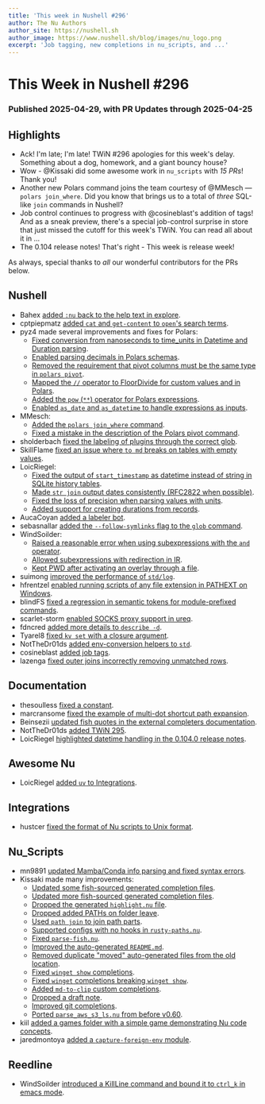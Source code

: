 ```yaml
---
title: 'This week in Nushell #296'
author: The Nu Authors
author_site: https://nushell.sh
author_image: https://www.nushell.sh/blog/images/nu_logo.png
excerpt: 'Job tagging, new completions in nu_scripts, and ...'
---
```


# This Week in Nushell #296

### Published 2025-04-29, with PR Updates through 2025-04-25

## Highlights

- Ack! I'm late; I'm late! TWiN #296 apologies for this week's delay. Something about a dog, homework, and a giant bouncy house?
- Wow - @Kissaki did some awesome work in `nu_scripts` with _15 PRs_! Thank you!
- Another new Polars command joins the team courtesy of @MMesch — `polars join_where`.
  Did you know that brings us to a total of _three_ SQL-like `join` commands in Nushell?
- Job control continues to progress with @cosineblast's addition of tags! And as a sneak preview, there's a special
  job-control surprise in store that just missed the cutoff for this week's TWiN. You can read all about it in ...
- The 0.104 release notes! That's right - This week is release week!

As always, special thanks to _all_ our wonderful contributors for the PRs below.

## Nushell

- Bahex [added `:nu` back to the help text in explore](https://github.com/nushell/nushell/pull/15644).
- cptpiepmatz [added `cat` and `get-content` to `open`'s search terms](https://github.com/nushell/nushell/pull/15643).
- pyz4 made several improvements and fixes for Polars:
  - [Fixed conversion from nanoseconds to time_units in Datetime and Duration parsing](https://github.com/nushell/nushell/pull/15637).
  - [Enabled parsing decimals in Polars schemas](https://github.com/nushell/nushell/pull/15632).
  - [Removed the requirement that pivot columns must be the same type in `polars pivot`](https://github.com/nushell/nushell/pull/15608).
  - [Mapped the `//` operator to FloorDivide for custom values and in Polars](https://github.com/nushell/nushell/pull/15599).
  - [Added the `pow` (`**`) operator for Polars expressions](https://github.com/nushell/nushell/pull/15598).
  - [Enabled `as_date` and `as_datetime` to handle expressions as inputs](https://github.com/nushell/nushell/pull/15590).
- MMesch:
  - [Added the `polars join_where` command](https://github.com/nushell/nushell/pull/15635).
  - [Fixed a mistake in the description of the Polars pivot command](https://github.com/nushell/nushell/pull/15621).
- sholderbach [fixed the labeling of plugins through the correct glob](https://github.com/nushell/nushell/pull/15634).
- SkillFlame [fixed an issue where `to md` breaks on tables with empty values](https://github.com/nushell/nushell/pull/15631).
- LoicRiegel:
  - [Fixed the output of `start_timestamp` as datetime instead of string in SQLite history tables](https://github.com/nushell/nushell/pull/15630).
  - [Made `str join` output dates consistently (RFC2822 when possible)](https://github.com/nushell/nushell/pull/15629).
  - [Fixed the loss of precision when parsing values with units](https://github.com/nushell/nushell/pull/15606).
  - [Added support for creating durations from records](https://github.com/nushell/nushell/pull/15600).
- AucaCoyan [added a labeler bot](https://github.com/nushell/nushell/pull/15627).
- sebasnallar [added the `--follow-symlinks` flag to the `glob` command](https://github.com/nushell/nushell/pull/15626).
- WindSoilder:
  - [Raised a reasonable error when using subexpressions with the `and` operator](https://github.com/nushell/nushell/pull/15623).
  - [Allowed subexpressions with redirection in IR](https://github.com/nushell/nushell/pull/15617).
  - [Kept PWD after activating an overlay through a file](https://github.com/nushell/nushell/pull/15566).
- suimong [improved the performance of `std/log`](https://github.com/nushell/nushell/pull/15614).
- hfrentzel [enabled running scripts of any file extension in PATHEXT on Windows](https://github.com/nushell/nushell/pull/15611).
- blindFS [fixed a regression in semantic tokens for module-prefixed commands](https://github.com/nushell/nushell/pull/15603).
- scarlet-storm [enabled SOCKS proxy support in ureq](https://github.com/nushell/nushell/pull/15597).
- fdncred [added more details to `describe -d`](https://github.com/nushell/nushell/pull/15591).
- Tyarel8 [fixed `kv set` with a closure argument](https://github.com/nushell/nushell/pull/15588).
- NotTheDr01ds [added env-conversion helpers to `std`](https://github.com/nushell/nushell/pull/15569).
- cosineblast [added job tags](https://github.com/nushell/nushell/pull/15555).
- lazenga [fixed outer joins incorrectly removing unmatched rows](https://github.com/nushell/nushell/pull/15472).

## Documentation

- thesoulless [fixed a constant](https://github.com/nushell/nushell.github.io/pull/1885).
- marcransome [fixed the example of multi-dot shortcut path expansion](https://github.com/nushell/nushell.github.io/pull/1884).
- Beinsezii [updated fish quotes in the external completers documentation](https://github.com/nushell/nushell.github.io/pull/1883).
- NotTheDr01ds [added TWiN 295](https://github.com/nushell/nushell.github.io/pull/1882).
- LoicRiegel [highlighted datetime handling in the 0.104.0 release notes](https://github.com/nushell/nushell.github.io/pull/1873).

## Awesome Nu

- LoicRiegel [added `uv` to Integrations](https://github.com/nushell/awesome-nu/pull/118).

## Integrations

- hustcer [fixed the format of Nu scripts to Unix format](https://github.com/nushell/integrations/pull/47).

## Nu_Scripts

- mn9891 [updated Mamba/Conda info parsing and fixed syntax errors](https://github.com/nushell/nu_scripts/pull/1104).
- Kissaki made many improvements:
  - [Updated some fish-sourced generated completion files](https://github.com/nushell/nu_scripts/pull/1103).
  - [Updated more fish-sourced generated completion files](https://github.com/nushell/nu_scripts/pull/1102).
  - [Dropped the generated `highlight.nu` file](https://github.com/nushell/nu_scripts/pull/1101).
  - [Dropped added PATHs on folder leave](https://github.com/nushell/nu_scripts/pull/1098).
  - [Used `path join` to join path parts](https://github.com/nushell/nu_scripts/pull/1097).
  - [Supported configs with no hooks in `rusty-paths.nu`](https://github.com/nushell/nu_scripts/pull/1096).
  - [Fixed `parse-fish.nu`](https://github.com/nushell/nu_scripts/pull/1094).
  - [Improved the auto-generated `README.md`](https://github.com/nushell/nu_scripts/pull/1093).
  - [Removed duplicate "moved" auto-generated files from the old location](https://github.com/nushell/nu_scripts/pull/1092).
  - [Fixed `winget show` completions](https://github.com/nushell/nu_scripts/pull/1091).
  - [Fixed `winget` completions breaking `winget show`](https://github.com/nushell/nu_scripts/pull/1090).
  - [Added `md-to-clip` custom completions](https://github.com/nushell/nu_scripts/pull/1089).
  - [Dropped a draft note](https://github.com/nushell/nu_scripts/pull/1088).
  - [Improved git completions](https://github.com/nushell/nu_scripts/pull/1087).
  - [Ported `parse_aws_s3_ls.nu` from before v0.60](https://github.com/nushell/nu_scripts/pull/1086).
- kiil [added a games folder with a simple game demonstrating Nu code concepts](https://github.com/nushell/nu_scripts/pull/1100).
- jaredmontoya [added a `capture-foreign-env` module](https://github.com/nushell/nu_scripts/pull/1099).

## Reedline

- WindSoilder [introduced a KillLine command and bound it to `ctrl_k` in emacs mode](https://github.com/nushell/reedline/pull/901).
